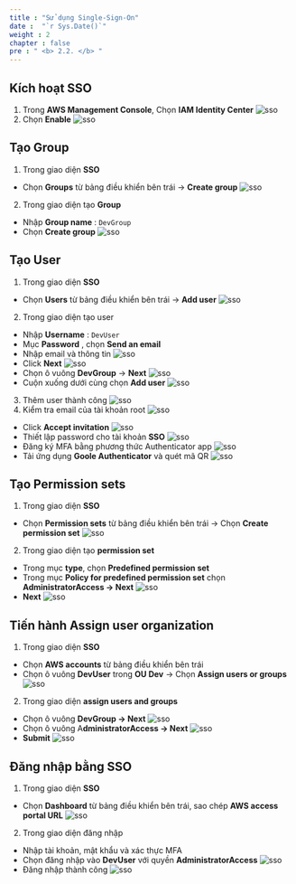 ```yaml
---
title : "Sử dụng Single-Sign-On"
date :  "`r Sys.Date()`" 
weight : 2 
chapter : false
pre : " <b> 2.2. </b> "
---
```

## Kích hoạt SSO
1. Trong **AWS Management Console**, Chọn **IAM Identity Center**
![sso](/public/images/2.prepare/2.2.1.png)
2. Chọn **Enable**
![sso](/public/images/2.prepare/2.2.23.png)
## Tạo Group
1. Trong giao diện **SSO**
* Chọn **Groups** từ bảng điều khiển bên trái -> **Create group**
![sso](/public/images/2.prepare/2.2.2.png)
2. Trong giao diện tạo **Group**
* Nhập **Group name** : ```DevGroup```
* Chọn **Create group**
![sso](/public/images/2.prepare/2.2.3.png)
## Tạo User
1. Trong giao diện **SSO**
* Chọn **Users** từ bảng điều khiển bên trái -> **Add user**
![sso](/public/images/2.prepare/2.2.4.png)
2. Trong giao diện tạo user
* Nhập **Username** : ```DevUser```
* Mục **Password** , chọn **Send an email**
* Nhập email và thông tin
![sso](/public/images/2.prepare/2.2.5.png)
* Click **Next**
![sso](/public/images/2.prepare/2.2.6.png)
* Chọn ô vuông **DevGroup** -> **Next**
![sso](/public/images/2.prepare/2.2.7.png)
* Cuộn xuống dưới cùng chọn **Add user**
![sso](/public/images/2.prepare/2.2.8.png)
3. Thêm user thành công 
![sso](/public/images/2.prepare/2.2.9.png)
4. Kiểm tra email của tài khoản root
![sso](/public/images/2.prepare/2.2.10.png)
 * Click **Accept invitation**
![sso](/public/images/2.prepare/2.2.11.png)
* Thiết lập password cho tài khoản **SSO**
![sso](/public/images/2.prepare/2.2.12.png)
* Đăng ký MFA bằng phương thức Authenticator app
![sso](/public/images/2.prepare/2.2.13.png)
* Tải ứng dụng **Goole Authenticator** và quét mã QR
![sso](/public/images/2.prepare/2.2.14.png)
## Tạo Permission sets
1. Trong giao diện **SSO**
* Chọn **Permission sets** từ bảng điều khiển bên trái -> Chọn **Create permission set** 
![sso](/public/images/2.prepare/2.2.15.png)
2. Trong giao diện tạo **permission set**
* Trong mục **type**, chọn **Predefined permission set** 
* Trong mục **Policy for predefined permission set** chọn **AdministratorAccess -> Next**
![sso](/public/images/2.prepare/2.2.16.png)
* **Next**
![sso](/public/images/2.prepare/2.2.17.png)
## Tiến hành Assign user organization
1. Trong giao diện **SSO**
* Chọn **AWS accounts** từ bảng điều khiển bên trái
* Chọn ô vuông **DevUser** trong **OU Dev** -> Chọn **Assign users or groups**
![sso](/public/images/2.prepare/2.2.18.png)
2. Trong giao diện **assign users and groups**
* Chọn ô vuông **DevGroup -> Next**
![sso](/public/images/2.prepare/2.2.19.png)
* Chọn ô vuông A**dministratorAccess -> Next**
![sso](/public/images/2.prepare/2.2.20.png)
* **Submit**
![sso](/public/images/2.prepare/2.2.24.png)
## Đăng nhập bằng SSO
1. Trong giao diện **SSO**
* Chọn **Dashboard** từ bảng điều khiển bên trái, sao chép **AWS access portal URL**
![sso](/public/images/2.prepare/2.2.25.png)
2. Trong giao diện đăng nhập
* Nhập tài khoản, mật khẩu và xác thực MFA 
* Chọn đăng nhập vào **DevUser** với quyền **AdministratorAccess**
![sso](/public/images/2.prepare/2.2.21.png)
* Đăng nhập thành công
![sso](/public/images/2.prepare/2.2.22.png)

